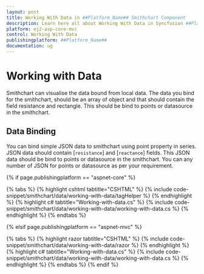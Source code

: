 ```yaml
---
layout: post
title: Working With Data in ##Platform_Name## Smithchart Component
description: Learn here all about Working With Data in Syncfusion ##Platform_Name## Smithchart component and more.
platform: ej2-asp-core-mvc
control: Working With Data
publishingplatform: ##Platform_Name##
documentation: ug
---
```



# Working with Data

Smithchart can visualise the data bound from local data. The data you bind for the smithchart, should be an array of object and that should contain the field resistance and rectangle. This should be bind to points or datasource in the smithchart.

## Data Binding

You can bind simple JSON data to smithchart using point property in series. JSON data should contain [`resistance`] and [`reactance`] fields. This JSON data should be bind to points or datasource in the smithchart. You can any number of JSON for points or datasource as per your requirement.

{% if page.publishingplatform == "aspnet-core" %}

{% tabs %}
{% highlight cshtml tabtitle="CSHTML" %}
{% include code-snippet/smithchart/data/working-with-data/tagHelper %}
{% endhighlight %}
{% highlight c# tabtitle="Working-with-data.cs" %}
{% include code-snippet/smithchart/data/working-with-data/working-with-data.cs %}
{% endhighlight %}
{% endtabs %}

{% elsif page.publishingplatform == "aspnet-mvc" %}

{% tabs %}
{% highlight razor tabtitle="CSHTML" %}
{% include code-snippet/smithchart/data/working-with-data/razor %}
{% endhighlight %}
{% highlight c# tabtitle="Working-with-data.cs" %}
{% include code-snippet/smithchart/data/working-with-data/working-with-data.cs %}
{% endhighlight %}
{% endtabs %}
{% endif %}

